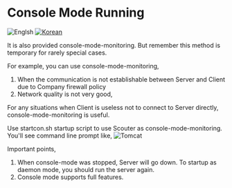 # Console Mode Running
![Englsh](https://img.shields.io/badge/language-English-red.svg) [![Korean](https://img.shields.io/badge/language-Korean-blue.svg)](Console-Mode-Running_kr.md)

It is also provided console-mode-monitoring. But remember this method is temporary for rarely special cases.

For example, you can use console-mode-monitoring,

1. When the communication is not establishable between Server and Client due to Company firewall policy
2. Network quality is not very good,

For any situations when Client is useless not to connect to Server directly, console-mode-monitoring is useful.

Use startcon.sh startup script to use Scouter as console-mode-monitoring. You'll see command line prompt like, 
![Tomcat](../img/server/scouter_console.png)  


Important points,

1. When console-mode was stopped, Server will go down. To startup as daemon mode, you should run the server again.
2. Console mode supports full features.

